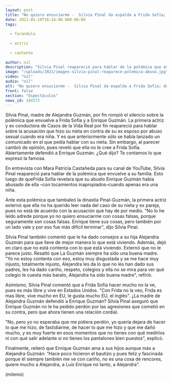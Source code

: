 ```yaml
---
layout: post
title: "No quiero ensuciarme -  Silvia Pinal da espalda a Frida Sofía; defiende a Enrique Guzmán"
date: 2021-05-10T16:24:00.000-06:00
tags:
  
  - farandula
  
  - actriz
  
  - cantante
  
author: nil
description: "Silvia Pinal reapareció para hablar de la polémica que envuelve a su familia. Esto luego de que Frida Sofía revelara que su abuelo Enrique Guzmán había abusado de ella cuando apenas era una niña. ¿No le cree? "
image: "/uploads/2021/images-silvia-pinal-reaparece-polemica-abuso.jpg"
video: "nil"
audio: "nil"
alt: "No quiero ensuciarme -  Silvia Pinal da espalda a Frida Sofía; defiende a Enrique Guzmán"
front: false
section: "Espectáculos"
news_id: 184372
---
```


Silvia Pinal, madre de Alejandra Guzmán, por fin rompió el silencio sobre la polémica que envuelve a Frida Sofía y a Enrique Guzmán. La primera actriz y ex conductora de Casos de la Vida Real por fin reapareció para hablar sobre la acusación que hizo su nieta en contra de su ex esposo por abuso sexual cuando era niña. Y es que anteriormente sólo se había lanzado un comunicado en el que pedía hablar con su nieta. Sin embargo, al parecer cambió de opinión, pues reveló que ella no le cree a Frida Sofía. Abiertamente defendió a Enrique Guzmán. ¿Qué dijo? Te contamos lo que expresó la famosa. 

En entrevista con Mara Patricia Castañeda para su canal de YouTube, Silvia Pinal reapareció para hablar de la polémica que envuelve a su familia. Esto luego de queFrida Sofía revelara que su abuelo Enrique Guzmán había abusado de ella –con tocamientos inapropiados–cuando apenas era una niña. 

Ante esta polémica que tambaleó la dinastía Pinal-Guzmán, la primera actriz externó que ella no ha querido leer nada del caso de su nieta y ex pareja, pues no está de acuerdo con la acusación que hay de por medio. "No lo he leído adrede porque yo no quiero ensuciarme con cosas falsas, porque seguramente son cosas falsas. Enrique tiene sus cosas, pero también por un lado vale y por eso fue más difícil terminar", dijo Silvia Pinal. 

Silvia Pinal también comentó que le ha dado consejos a su hija Alejandra Guzmán para que lleve de mejor manera lo que está viviendo. Además, dejó en claro que no está contenta con lo que está viviendo. Externó que no le parece justo. Resaltó que La Guzmán siempre ha sido una buena madre. "Yo no estoy contenta con eso, estoy muy disgustada y se me hace muy injusto, totalmente injusto, Alejandra les da lo que no les han dado sus padres, les ha dado cariño, respeto, colegios y ella no se mira para ver qué colegio le cuesta más barato, Alejandra ha sido buena madre", refirió. 

Asimismo, Silvia Pinal comentó que a Frida Sofía hacer mucho no la ve, pues es más libre y vive en Estados Unidos. "Con Frida no la veo, Frida es mas libre, vive mucho en EU, le gusta mucho EU, el inglés". ¿La madre de Alejandra Guzmán defendió a Enrique Guzmán? Silvia Pinal aseguró que Enrique Guzmán no le ha pedido perdón por las agresiones que cometió en su contra, pero que ahora tienen una relación cordial. 

"No, pero yo no esperaba que me pidiera perdón, yo quería dejara de hacer lo que me hizo, de fastidiarme, de hacer lo que me hizo y que me dañó mucho, y es muy fuerte en esos momentos que no tienes con qué medirlos ni con qué salir adelante si no tienes los pantalones bien puestos", explicó. 

Finalmente, reiteró que Enrique Guzmán ama a sus hijos aunque más a Alejandra Guzmán: “Hace poco hicieron el bautizo y pues feliz y fascinada porque él siempre también me ve con cariño, no es una cosa de rencores, quiere mucho a Alejandra, a Luis Enrique no tanto, a Alejandra". 

(milenio)
